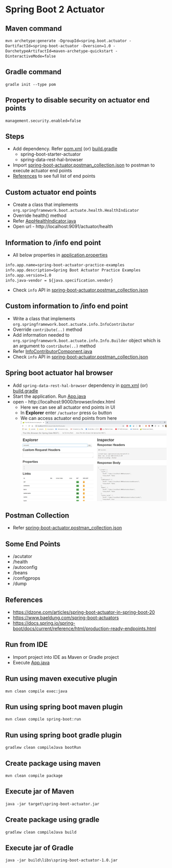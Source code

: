 # Spring Boot 2 Actuator

## Maven command
```
mvn archetype:generate -DgroupId=spring.boot.actuator -DartifactId=spring-boot-actuator -Dversion=1.0 -DarchetypeArtifactId=maven-archetype-quickstart -DinteractiveMode=false
```

## Gradle command
```
gradle init --type pom
```

## Property to disable security on actuator end points
```
management.security.enabled=false
```

## Steps
* Add dependency. Refer [pom.xml](pom.xml) (or) [build.gradle](build.gradle)
    * spring-boot-starter-actuator
    * spring-data-rest-hal-browser
* Import [spring-boot-actuator.postman_collection.json](files/spring-boot-actuator.postman_collection.json) to postman to execute actuator end points
* [References](#References) to see full list of end points

## Custom actuator end points
* Create a class that implements `org.springframework.boot.actuate.health.HealthIndicator`
* Override health() method
* Refer [AppHealthIndicator.java](src/main/java/spring/boot/actuator/custom/actuators/AppHealthIndicator.java)
* Open url - http://localhost:9091/actuator/health

## Information to /info end point
* All below properties in [application.properties](src/main/resources/application.properties)
```
info.app.name=spring-boot-actuator-practice-examples
info.app.description=Spring Boot Actuator Practice Examples
info.app.version=1.0
info.java-vendor = ${java.specification.vendor}
```
* Check `info` API in [spring-boot-actuator.postman_collection.json](files/spring-boot-actuator.postman_collection.json)

## Custom information to /info end point
* Write a class that implements `org.springframework.boot.actuate.info.InfoContributor`
* Override `contribute(..)` method
* Add information needed to `org.springframework.boot.actuate.info.Info.Builder` object which is an argument to `contribute(..)` method 
* Refer [InfoContributorComponent.java](src/main/java/spring/boot/actuator/component/InfoContributorComponent.java)
* Check `info` API in [spring-boot-actuator.postman_collection.json](files/spring-boot-actuator.postman_collection.json)

## Spring boot actuator hal browser
* Add `spring-data-rest-hal-browser` dependency in [pom.xml](pom.xml) (or) [build.gradle](build.gradle)
* Start the application. Run [App.java](src/main/java/spring/boot/actuator/App.java)
* open - http://localhost:9000/browser/index.html
    * Here we can see all actuator end points in UI
    * In **Explorer** enter `/actuator` press `Go` button
    * We can access actuator end points from here
![picture](images/hal-browser-ui.jpg)

## Postman Collection
* Refer [spring-boot-actuator.postman_collection.json](files/spring-boot-actuator.postman_collection.json)

## Some End Points
* /acutator
* /health
* /autoconfig
* /beans
* /configprops
* /dump

## References
* https://dzone.com/articles/spring-boot-actuator-in-spring-boot-20
* https://www.baeldung.com/spring-boot-actuators
* https://docs.spring.io/spring-boot/docs/current/reference/html/production-ready-endpoints.html

## Run from IDE
* Import project into IDE as Maven or Gradle project
* Execute [App.java](src/main/java/spring/boot/actuator/App.java)

## Run using maven executive plugin
```
mvn clean compile exec:java
```

## Run using spring boot maven plugin
```
mvn clean compile spring-boot:run
```

## Run using spring boot gradle plugin
```
gradlew clean compileJava bootRun
```

## Create package using maven
```
mvn clean compile package
```

## Execute jar of Maven
```
java -jar target\spring-boot-actuator.jar
```

## Create package using gradle
```
gradlew clean compileJava build
```

## Execute jar of Gradle
```
java -jar build\libs\spring-boot-actuator-1.0.jar
```
